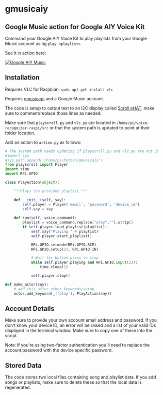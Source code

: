 # gmusicaiy
## Google Music action for Google AIY Voice Kit

Command your Google AIY Voice Kit to play playlists from your Google Music account using `play <playlist>`.

See it in action here:

[![Google AIY Music](http://img.youtube.com/vi/qc33GWXeAnU/0.jpg)](http://www.youtube.com/watch?v=qc33GWXeAnU "Google AIY Music")

## Installation

Requires VLC for Raspbian: `sudo apt-get install vlc`

Requires [gmusicapi](https://github.com/simon-weber/gmusicapi) and a Google Music account.

The code is setup to output text to an I2C display called [Scroll pHAT](https://shop.pimoroni.com/products/scroll-phat), make sure to comment/replace those lines as needed.

Make sure that `playscroll.py` and `vlc.py` are located in `/home/pi/voice-recognizer-raspi/src` or that the system path is updated to point at their folder location.

Add an action to `action.py` as follows:

```python
# The system path needs updating if playscroll.py and vlc.py are not in same folder as action.py
#import sys 
#sys.path.append('/home/pi/Python/gmusicaiy')
from playscroll import Player
import time
import RPi.GPIO

class PlayAction(object):

    """Plays the provided playlist."""

    def __init__(self, say):
        self.player = Player('email', 'password', 'device_id')
        self.say = say
        
    def run(self, voice_command):
        playlist = voice_command.replace("play","").strip()
        if self.player.load_playlist(playlist):
            self.say("Playing " + playlist)
            self.player.start_playlist()

            RPi.GPIO.setmode(RPi.GPIO.BCM)
            RPi.GPIO.setup(23, RPi.GPIO.IN)

            # Wait for button press to stop
            while self.player.playing and RPi.GPIO.input(23):
                time.sleep(1)

            self.player.stop()

def make_actor(say):
    # add this after other keywords/setup
    actor.add_keyword(_('play'), PlayAction(say)) 
```

## Account Details

Make sure to provide your own account email address and password. If you don't know your device ID, an error will be raised and a list of your valid IDs displayed in the terminal window. Make sure to copy one of these into the script. 

Note: If you're using two-factor authentication you'll need to replace the account password with the device specific password.

## Stored Data

The code stores two local files containing song and playlist data. If you add songs or playlists, make sure to delete these so that the local data is regenerated.
